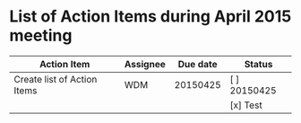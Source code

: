 # List of Action Items during April 2015 meeting

| Action Item | Assignee | Due date | Status |
| ----------- | -------- | -------- | ------ |
| Create list of Action Items | WDM | 20150425 | [ ] 20150425 |
|             |          |          | [x] Test |
